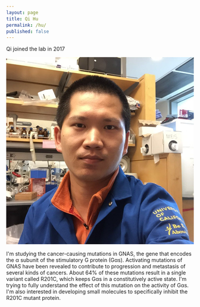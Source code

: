 ```yaml
---
layout: page
title: Qi Hu
permalink: /hu/
published: false
---
```

Qi joined the lab in 2017

![Qi pic](../img/hu.jpg)

I'm studying the cancer-causing mutations in GNAS, the gene that encodes the α subunit of the stimulatory G protein (Gαs). Activating mutations of GNAS have been revealed to contribute to progression and metastasis of several kinds of cancers. About 64% of these mutations result in a single variant called R201C, which keeps Gαs in a constitutively active state. I'm trying to fully understand the effect of this mutation on the activity of Gαs. I'm also interested in  developing small molecules to specifically inhibit the R201C mutant protein.
